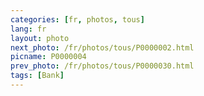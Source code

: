 ```yaml
---
categories: [fr, photos, tous]
lang: fr
layout: photo
next_photo: /fr/photos/tous/P0000002.html
picname: P0000004
prev_photo: /fr/photos/tous/P0000030.html
tags: [Bank]
---
```

